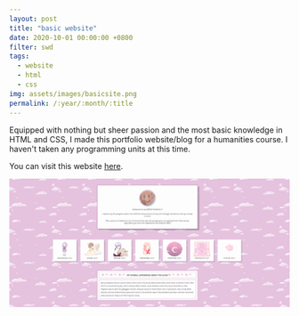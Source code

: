 ```yaml
---
layout: post
title: "basic website"
date: 2020-10-01 00:00:00 +0800
filter: swd
tags:
  - website
  - html
  - css
img: assets/images/basicsite.png
permalink: /:year/:month/:title
---
```

Equipped with nothing but sheer passion and the most basic knowledge in HTML and CSS, I made this portfolio website/blog for a humanities course. I haven't taken any programming units at this time.

You can visit this website [here](https://m2-2020-2.tumblr.com).

![simplewebsite](/assets/images/basicsite.png)